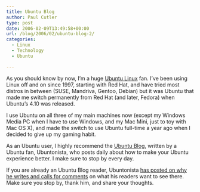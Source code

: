 ```yaml
---
title: Ubuntu Blog
author: Paul Cutler
type: post
date: 2006-02-09T13:49:58+00:00
url: /blog/2006/02/ubuntu-blog-2/
categories:
  - Linux
  - Technology
  - Ubuntu

---
```

As you should know by now, I&#8217;m a huge [Ubuntu Linux][1] fan. I&#8217;ve been using Linux off and on since 1997, starting with Red Hat, and have tried most distros in between (SUSE, Mandriva, Gentoo, Debian) but it was Ubuntu that made me switch permanently from Red Hat (and later, Fedora) when Ubuntu&#8217;s 4.10 was released.

I use Ubuntu on all three of my main machines now (except my Windows Media PC when I have to use Windows, and my Mac Mini, just to toy with Mac OS X), and made the switch to use Ubuntu full-time a year ago when I decided to give up my gaming habit.

As an Ubuntu user, I highly recommend the [Ubuntu Blog][2], written by a Ubuntu fan, Ubuntonista, who posts daily about how to make your Ubuntu experience better. I make sure to stop by every day.

If you are already an Ubuntu Blog reader, Ubuntonista [has posted on why he writes and calls for comments][3] on what his readers want to see there. Make sure you stop by, thank him, and share your thoughts.

 [1]: http://www.ubuntu.com
 [2]: http://ubuntu.wordpress.com
 [3]: http://ubuntu.wordpress.com/2006/02/07/on-writing-here/